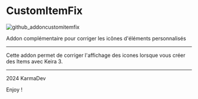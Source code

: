 # CustomItemFix

![github_addoncustomitemfix](https://github.com/KarmaDev2023/LUA-AddonWotlk-CustomItemFix/assets/149789206/4df69175-d3b2-4c18-bfe2-cdb523e712ad)

Addon complémentaire pour corriger les icônes d'éléments personnalisés

------------------------------------------------------------------------

Cette addon permet de corriger l'affichage des icones lorsque vous créer des Items avec Keira 3.

------------------------------------------------------------------------

2024 KarmaDev

Enjoy !
